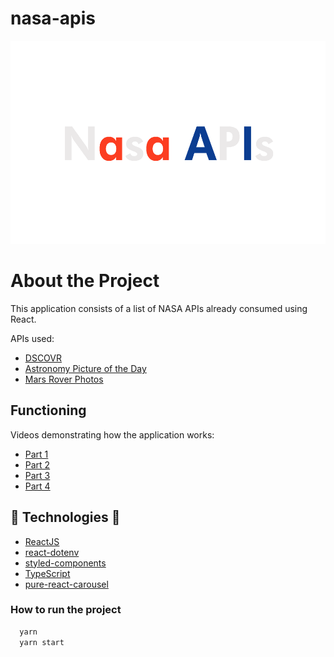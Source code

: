 # nasa-apis

<div align="center">
  <img src=".github/nasa-apis-logo.png" height="325" alt="Logo" />
</div>

# About the Project

This application consists of a list of NASA APIs already consumed using React.

APIs used:

- [DSCOVR](https://epic.gsfc.nasa.gov/about/api)
- [Astronomy Picture of the Day](https://github.com/nasa/apod-api)
- [Mars Rover Photos](https://api.nasa.gov/mars-photos/api/v1/rovers/curiosity/photos?sol=1000&api_key=DEMO_KEY)

## Functioning 

Videos demonstrating how the application works:

- [Part 1](https://www.youtube.com/watch?v=iMiQhMhATUw&t=4s)
- [Part 2](https://www.youtube.com/watch?v=9LFeoPtH0as&t=12s)
- [Part 3](https://www.youtube.com/watch?v=KyLKs83Qw-c)
- [Part 4](https://www.youtube.com/watch?v=8b1kvCtv6pA&t=186s)

## 🔨 Technologies 🔨

- [ReactJS](https://reactjs.org/)
- [react-dotenv](https://www.npmjs.com/package/react-dotenv)
- [styled-components](https://styled-components.com)
- [TypeScript](https://www.typescriptlang.org/)
- [pure-react-carousel](https://www.npmjs.com/package/pure-react-carousel)

### How to run the project

```sh
  yarn
  yarn start
```
